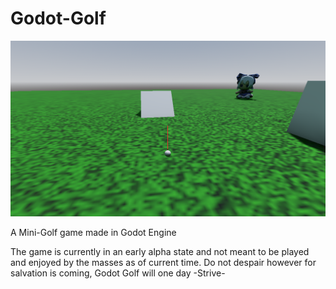 # Godot-Golf

![Screenshot of the testing grounds of Godot Golf, featuring a golfball, two obstacles and Cirno from Touhou Project](https://github.com/Oskar-Norberg/Godot-Golf/blob/354ddf090d68d9879b6e9372f45827fadb820543/assets/img/godot_golf.png)

A Mini-Golf game made in Godot Engine

The game is currently in an early alpha state and not meant to be played and enjoyed by the masses as of current time.
Do not despair however for salvation is coming, Godot Golf will one day -Strive-

